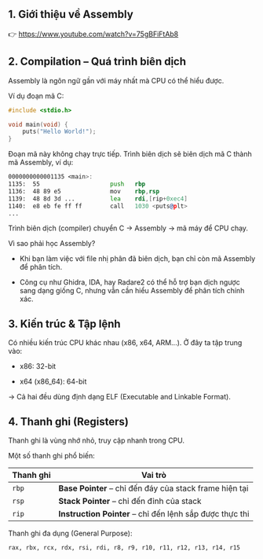 ## 1. Giới thiệu về Assembly

👉 https://www.youtube.com/watch?v=75gBFiFtAb8

## 2. Compilation – Quá trình biên dịch

Assembly là ngôn ngữ gần với máy nhất mà CPU có thể hiểu được.

Ví dụ đoạn mã C:

```c
#include <stdio.h>

void main(void) {
    puts("Hello World!");
}
```

Đoạn mã này không chạy trực tiếp. Trình biên dịch sẽ biên dịch mã C thành mã Assembly, ví dụ:

```asm
0000000000001135 <main>:
1135:  55                    push   rbp
1136:  48 89 e5              mov    rbp,rsp
1139:  48 8d 3d ...          lea    rdi,[rip+0xec4]
1140:  e8 eb fe ff ff        call   1030 <puts@plt>
...
```

Trình biên dịch (compiler) chuyển C → Assembly → mã máy để CPU chạy.

Vì sao phải học Assembly?

- Khi bạn làm việc với file nhị phân đã biên dịch, bạn chỉ còn mã Assembly để phân tích.

- Công cụ như Ghidra, IDA, hay Radare2 có thể hỗ trợ bạn dịch ngược sang dạng giống C, nhưng vẫn cần hiểu Assembly để phân tích chính xác.

## 3. Kiến trúc & Tập lệnh
Có nhiều kiến trúc CPU khác nhau (x86, x64, ARM...). Ở đây ta tập trung vào:

- x86: 32-bit

- x64 (x86_64): 64-bit

→ Cả hai đều dùng định dạng ELF (Executable and Linkable Format).

## 4. Thanh ghi (Registers)

Thanh ghi là vùng nhớ nhỏ, truy cập nhanh trong CPU.

Một số thanh ghi phổ biến:

| Thanh ghi | Vai trò                                                  |
| --------- | -------------------------------------------------------- |
| `rbp`     | **Base Pointer** – chỉ đến đáy của stack frame hiện tại  |
| `rsp`     | **Stack Pointer** – chỉ đến đỉnh của stack               |
| `rip`     | **Instruction Pointer** – chỉ đến lệnh sắp được thực thi |


Thanh ghi đa dụng (General Purpose):
```
rax, rbx, rcx, rdx, rsi, rdi, r8, r9, r10, r11, r12, r13, r14, r15
```
